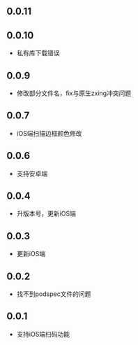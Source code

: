 <!--
 * @Author: YoungChan
 * @Date: 2019-10-15 12:45:52
 * @LastEditors: YoungChan
 * @LastEditTime: 2019-10-28 13:26:36
 * @Description: 
 -->
## 0.0.11

## 0.0.10

* 私有库下载错误

## 0.0.9

* 修改部分文件名，fix与原生zxing冲突问题

## 0.0.7

* iOS端扫描边框颜色修改

## 0.0.6

* 支持安卓端

## 0.0.4

* 升版本号，更新iOS端

## 0.0.3

* 更新iOS端

## 0.0.2

* 找不到podspec文件的问题

## 0.0.1

* 支持iOS端扫码功能


